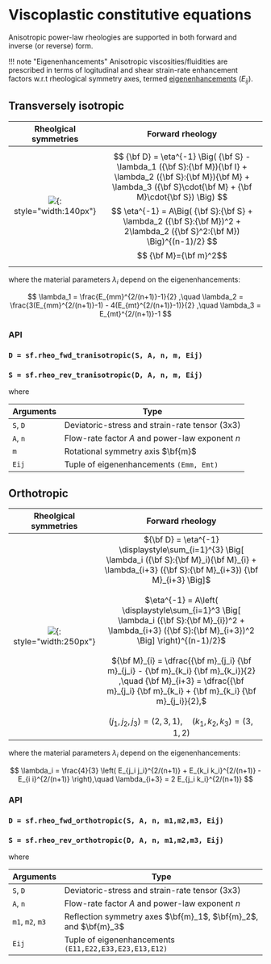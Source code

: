 # Viscoplastic constitutive equations

Anisotropic power-law rheologies are supported in both forward and inverse (or reverse) form.

<!--
* Forward form: ${\bf D}({\bf S})$ 
* Inverse form: ${\bf S}({\bf D})$ 

where $\bf{D}$ and $\bf{S}$ are the strain-rate and deviatoric stress tensors, respectively.
-->

!!! note "Eigenenhancements"
    Anisotropic viscosities/fluidities are prescribed in terms of logitudinal and shear strain-rate enhancement factors w.r.t rheological symmetry axes, termed [eigenenhancements](enhancements-strainrate.md) ($E_{ij}$).

## Transversely isotropic

<!--
![](https://raw.githubusercontent.com/nicholasmr/specfab/main/images/tranisotropic/tranisotropic-viscous-bulk.png){: style="width:140px"} 

### Forward rheology
--> 

| Rheolgical symmetries | Forward rheology |
| :-: | :-: |
| ![](https://raw.githubusercontent.com/nicholasmr/specfab/main/images/tranisotropic/tranisotropic-viscous-bulk.png){: style="width:140px"}  | $$ {\bf D} = \eta^{-1} \Big( {\bf S} - \lambda_1 ({\bf S}:{\bf M}){\bf I} + \lambda_2 ({\bf S}:{\bf M}){\bf M} + \lambda_3 ({\bf S}\cdot{\bf M} + {\bf M}\cdot{\bf S}) \Big) $$ $$ \eta^{-1} = A\Big( {\bf S}:{\bf S} + \lambda_2 ({\bf S}:{\bf M})^2 + 2\lambda_2 ({\bf S}^2:{\bf M}) \Big)^{(n-1)/2} $$ $$ {\bf M}={\bf m}^2$$|

<!--
$$
{\bf D} = \eta^{-1} \Big(
{\bf S} 
- \lambda_1 ({\bf S}:{\bf m}^2){\bf I} 
+ \lambda_2 ({\bf S}:{\bf m}^2){\bf m}^2
+ \lambda_3 ({\bf S}\cdot{\bf m}^2 + {\bf m}^2\cdot{\bf S})
\Big)
\\
\eta^{-1} = A\Big( {\bf S}:{\bf S} + \lambda_2 ({\bf S}:{\bf m}^2)^2 + 2\lambda_2 ({\bf S}^2:{\bf m}^2) \Big)^{(n-1)/2}
$$
-->

where the material parameters $\lambda_i$ depend on the eigenenhancements:

$$
\lambda_1 = \frac{E_{mm}^{2/(n+1)}-1}{2} ,\quad
\lambda_2 = \frac{3(E_{mm}^{2/(n+1)}-1) - 4(E_{mt}^{2/(n+1)}-1)}{2} ,\quad
\lambda_3 = E_{mt}^{2/(n+1)}-1
$$

### API

### `D = sf.rheo_fwd_tranisotropic(S, A, n, m, Eij)`

### `S = sf.rheo_rev_tranisotropic(D, A, n, m, Eij)`

where 

| Arguments | Type |
| --- | --- |
| `S`, `D` | Deviatoric-stress and strain-rate tensor (3x3) |
| `A`, `n` | Flow-rate factor $A$ and power-law exponent $n$  |
| `m` | Rotational symmetry axis $\bf{m}$  |
| `Eij` | Tuple of eigenenhancements `(Emm, Emt)`|


## Orthotropic

<!--
![](https://raw.githubusercontent.com/nicholasmr/specfab/main/images/orthotropic/orthotropic-viscous-bulk.png){: style="width:250px"} 

### Forward rheology
-->

| Rheolgical symmetries | Forward rheology |
| :-: | :-: |
| ![](https://raw.githubusercontent.com/nicholasmr/specfab/main/images/orthotropic/orthotropic-viscous-bulk.png){: style="width:250px"} | ${\bf D} = \eta^{-1} \displaystyle\sum_{i=1}^{3} \Big[ \lambda_i ({\bf S}:{\bf M}_i){\bf M}_{i}  + \lambda_{i+3} ({\bf S}:{\bf M}_{i+3}) {\bf M}_{i+3} \Big]$ </br></br> $\eta^{-1} = A\left( \displaystyle\sum_{i=1}^3 \Big[ \lambda_i ({\bf S}:{\bf M}_{i})^2 + \lambda_{i+3} ({\bf S}:{\bf M}_{i+3})^2 \Big] \right)^{(n-1)/2}$ </br></br>  ${\bf M}_{i} = \dfrac{{\bf m}_{j_i} {\bf m}_{j_i} - {\bf m}_{k_i} {\bf m}_{k_i}}{2} ,\quad {\bf M}_{i+3} = \dfrac{{\bf m}_{j_i} {\bf m}_{k_i} + {\bf m}_{k_i} {\bf m}_{j_i}}{2},$ </br> </br> $(j_1, j_2, j_3) = (2,3,1),\quad (k_1, k_2, k_3) = (3,1,2)$|

<!--
$$
{\bf D} = \eta^{-1} \sum_{i=1}^{3} \left(
\lambda_i I_{i} \frac{ {\bf m}_{j_i}{\bf m}_{j_i} - {\bf m}_{k_i}{\bf m}_{k_i} }{2}
+
\lambda_{i+3} I_{i+3} \frac{ {\bf m}_{j_i}{\bf m}_{k_i} + {\bf m}_{k_i}{\bf m}_{j_i} }{2}
\right)
\\
\eta^{-1} = A\left( \sum_{i=1}^3 \left( \lambda_i I_i^2 + \lambda_{i+3} I_{i+3}^2 \right) \right)^{(n-1)/2}
$$
-->

where the material parameters $\lambda_i$ depend on the eigenenhancements:

$$
\lambda_i     = \frac{4}{3} \left( E_{j_i j_i}^{2/(n+1)} + E_{k_i k_i}^{2/(n+1)} - E_{i i}^{2/(n+1)} \right),\quad
\lambda_{i+3} = 2 E_{j_i k_i}^{2/(n+1)}
$$

### API

### `D = sf.rheo_fwd_orthotropic(S, A, n, m1,m2,m3, Eij)`

### `S = sf.rheo_rev_orthotropic(D, A, n, m1,m2,m3, Eij)`

where 

| Arguments | Type |
| --- | --- |
| `S`, `D` | Deviatoric-stress and strain-rate tensor (3x3) |
| `A`, `n` | Flow-rate factor $A$ and power-law exponent $n$  |
| `m1`, `m2`, `m3` | Reflection symmetry axes $\bf{m}_1$, $\bf{m}_2$, and $\bf{m}_3$  |
| `Eij` | Tuple of eigenenhancements `(E11,E22,E33,E23,E13,E12)` |

